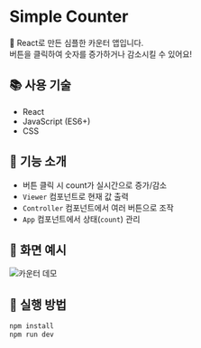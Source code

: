 # Simple Counter

🎯 React로 만든 심플한 카운터 앱입니다.  
버튼을 클릭하여 숫자를 증가하거나 감소시킬 수 있어요!

## 📚 사용 기술
- React
-  JavaScript (ES6+)
- CSS

## 🧩 기능 소개
- 버튼 클릭 시 count가 실시간으로 증가/감소
- `Viewer` 컴포넌트로 현재 값 출력
- `Controller` 컴포넌트에서 여러 버튼으로 조작
- `App` 컴포넌트에서 상태(`count`) 관리

## 📸 화면 예시
![카운터 데모](https://github.com/soyeon1351/simple-counter/blob/main/counter-demo.gif)

## 🚀 실행 방법
```bash
npm install
npm run dev
